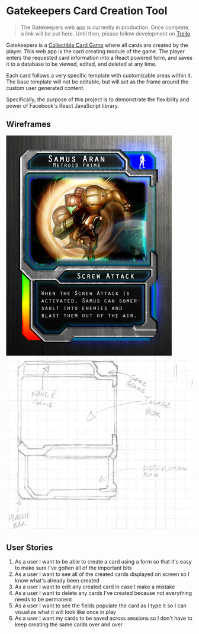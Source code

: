 # Gatekeepers Card Creation Tool

> The Gatekeepers web app is currently in production. Once complete, a link will be put here. Until then, please follow development on [Trello](https://trello.com/b/EvQ4EWf4).

Gatekeepers is a [Collectible Card Game](https://en.wikipedia.org/wiki/Collectible_card_game) where all cards are created by the player. This web app is the card creating module of the game. The player enters the requested card information into a React powered form, and saves it to a database to be viewed, edited, and deleted at any time.

Each card follows a very specific template with customizable areas within it. The base template will not be editable, but will act as the frame around the custom user generated content.

Specifically, the purpose of this project is to demonstrate the flexibility and power of Facebook's React JavaScript library.

## Wireframes

![HD Samus Card Mockup](./info/pics/CardTemplate2.jpg)
![Pencil Sketch Card Mockup](./info/pics/ScanSnap542.jpg)

## User Stories

1. As a user I want to be able to create a card using a form so that it's easy to make sure I've gotten all of the important bits
1. As a user I want to see all of the created cards displayed on screen so I know what's already been created
1. As a user I want to edit any created card in case I make a mistake
1. As a user I want to delete any cards I've created because not everything needs to be permanent
1. As a user I want to see the fields populate the card as I type it so I can visualize what it will look like once in play
1. As a user I want my cards to be saved across sessions so I don't have to keep creating the same cards over and over
